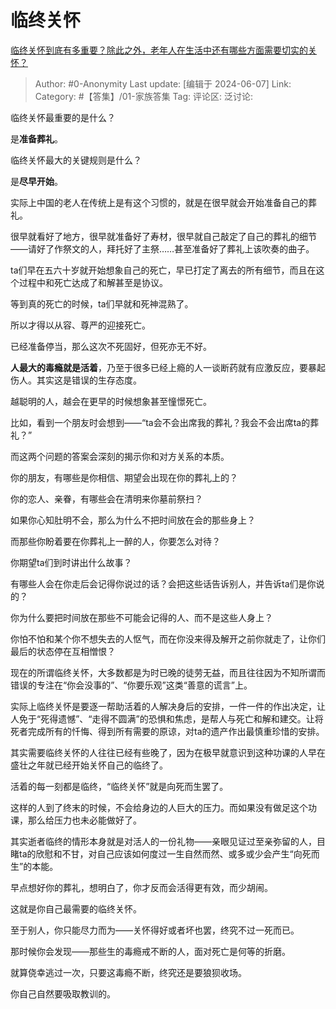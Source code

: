 # 临终关怀
[临终关怀到底有多重要？除此之外，老年人在生活中还有哪些方面需要切实的关怀？](https://www.zhihu.com/question/452075166/answer/3522636629)

> Author: #0-Anonymity
> Last update: [编辑于 2024-06-07]
> Link:
> Category: #【答集】/01-家族答集 
> Tag: 
> 评论区:
> 泛讨论:

临终关怀最重要的是什么？

是**准备葬礼**。

临终关怀最大的关键规则是什么？

是**尽早开始**。

实际上中国的老人在传统上是有这个习惯的，就是在很早就会开始准备自己的葬礼。

很早就看好了地方，很早就准备好了寿材，很早就自己敲定了自己的葬礼的细节——请好了作祭文的人，拜托好了主祭……甚至准备好了葬礼上该吹奏的曲子。

ta们早在五六十岁就开始想象自己的死亡，早已打定了离去的所有细节，而且在这个过程中和死亡达成了和解甚至是协议。

等到真的死亡的时候，ta们早就和死神混熟了。

所以才得以从容、尊严的迎接死亡。

已经准备停当，那么这次不死固好，但死亦无不好。

**人最大的毒瘾就是活着**，乃至于很多已经上瘾的人一谈断药就有应激反应，要暴起伤人。其实这是错误的生存态度。

越聪明的人，越会在更早的时候想象甚至憧憬死亡。

比如，看到一个朋友时会想到——“ta会不会出席我的葬礼？我会不会出席ta的葬礼？”

而这两个问题的答案会深刻的揭示你和对方关系的本质。

你的朋友，有哪些是你相信、期望会出现在你的葬礼上的？

你的恋人、亲眷，有哪些会在清明来你墓前祭扫？

如果你心知肚明不会，那么为什么不把时间放在会的那些身上？

而那些你盼着要在你葬礼上一醉的人，你要怎么对待？

你期望ta们到时讲出什么故事？

有哪些人会在你走后会记得你说过的话？会把这些话告诉别人，并告诉ta们是你说的？

你为什么要把时间放在那些不可能会记得的人、而不是这些人身上？

你怕不怕和某个你不想失去的人怄气，而在你没来得及解开之前你就走了，让你们最后的状态停在互相憎恨？

现在的所谓临终关怀，大多数都是为时已晚的徒劳无益，而且往往因为不知所谓而错误的专注在“你会没事的”、“你要乐观”这类“善意的谎言”上。

实际上临终关怀是要逐一帮助活着的人解决身后的安排，一件一件的作出决定，让人免于“死得遗憾”、“走得不圆满”的恐惧和焦虑，是帮人与死亡和解和建交。让将死者完成所有的忏悔、得到所有需要的原谅，对ta的遗产作出最慎重珍惜的安排。

其实需要临终关怀的人往往已经有些晚了，因为在极早就意识到这种功课的人早在盛壮之年就已经开始关怀自己的临终了。

活着的每一刻都是临终，“临终关怀”就是向死而生罢了。

这样的人到了终末的时候，不会给身边的人巨大的压力。而如果没有做足这个功课，那么给压力也未必能做好了。

其实逝者临终的情形本身就是对活人的一份礼物——亲眼见证过至亲弥留的人，目睹ta的欣慰和不甘，对自己应该如何度过一生自然而然、或多或少会产生“向死而生”的本能。

早点想好你的葬礼，想明白了，你才反而会活得更有效，而少胡闹。

这就是你自己最需要的临终关怀。

至于别人，你只能尽力而为——关怀得好或者坏也罢，终究不过一死而已。

那时候你会发现——那些生的毒瘾戒不断的人，面对死亡是何等的折磨。

就算侥幸逃过一次，只要这毒瘾不断，终究还是要狼狈收场。

你自己自然要吸取教训的。